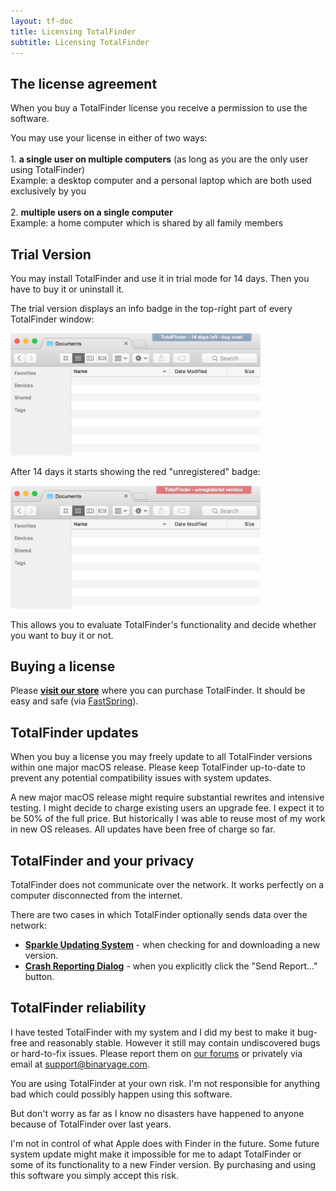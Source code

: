 ```yaml
---
layout: tf-doc
title: Licensing TotalFinder
subtitle: Licensing TotalFinder
---
```


## The license agreement

When you buy a TotalFinder license you receive a permission to use the software.

<p class="info-box">
  <span>You may use your license in either of two ways:</span><br>
  <br>
  <span class="choice">1. <strong>a single user on multiple computers</strong> <span class="note">(as long as you are the only user using TotalFinder)</span></span><br>
  <span class="example">Example: a desktop computer and a personal laptop which are both used exclusively by you</span><br>
  <br>
  <span class="choice">2. <strong>multiple users on a single computer</strong></span><br>
  <span class="example">Example: a home computer which is shared by all family members</span><br>
</p>

## Trial Version

You may install TotalFinder and use it in trial mode for 14 days. Then you have to buy it or uninstall it.

The trial version displays an info badge in the top-right part of every TotalFinder window:

<img src="/images/trial.png" class="doc-image add-shadow" style="width: 400px;">

After 14 days it starts showing the red "unregistered" badge:

<img src="/images/unregistered.png" class="doc-image add-shadow" style="width: 400px;">

This allows you to evaluate TotalFinder's functionality and decide whether you want to buy it or not.

## Buying a license

Please **[visit our store](http://sites.fastspring.com/binaryage-store/product/all)** where you can purchase TotalFinder. It should be easy and safe (via [FastSpring](http://fastspring.com)).

## TotalFinder updates

When you buy a license you may freely update to all TotalFinder versions within one major macOS release. 
Please keep TotalFinder up-to-date to prevent any potential compatibility issues with system updates.

A new major macOS release might require substantial rewrites and intensive testing.
I might decide to charge existing users an upgrade fee. I expect it to be 50% of the full price. 
But historically I was able to reuse most of my work in new OS releases. 
All updates have been free of charge so far.

## TotalFinder and your privacy

TotalFinder does not communicate over the network. It works perfectly on a computer disconnected from the internet.

There are two cases in which TotalFinder optionally sends data over the network:

* **[Sparkle Updating System](https://sparkle-project.org)** - when checking for and downloading a new version.
* **[Crash Reporting Dialog](https://blog.binaryage.com/crash-reporting-in-binaryage)** - when you explicitly click the "Send Report..." button.

## TotalFinder reliability

I have tested TotalFinder with my system and I did my best to make it bug-free and reasonably stable. 
However it still may contain undiscovered bugs or hard-to-fix issues. 
Please report them on [our forums](https://discuss.binaryage.com) or privately via email at [support@binaryage.com](mailto:support@binaryage.com).

<p class="info-box exclamation">
You are using TotalFinder at your own risk. I'm not responsible for anything bad which could possibly happen using this software.
</p>

But don't worry as far as I know no disasters have happened to anyone because of TotalFinder over last years.

<p class="info-box exclamation">
I'm not in control of what Apple does with Finder in the future. 
Some future system update might make it impossible for me to adapt TotalFinder or some of its functionality to a new Finder version. 
By purchasing and using this software you simply accept this risk.
</p>
